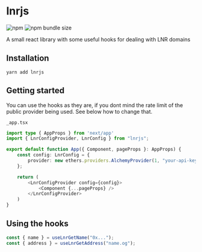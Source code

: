 # lnrjs

![npm](https://img.shields.io/npm/v/lnrjs)
![npm bundle size](https://img.shields.io/bundlephobia/min/lnrjs)

A small react library with some useful hooks for dealing with LNR domains  

## Installation

`yarn add lnrjs`

## Getting started

You can use the hooks as they are, if you dont mind the rate limit of the  
public provider being used. See below how to change that.  

`_app.tsx`
```typescript
import type { AppProps } from 'next/app'
import { LnrConfigProvider, LnrConfig } from "lnrjs";

export default function App({ Component, pageProps }: AppProps) {
    const config: LnrConfig = {
        provider: new ethers.providers.AlchemyProvider(1, "your-api-key")
    };

    return (
        <LnrConfigProvider config={config}>
            <Component {...pageProps} />
        </LnrConfigProvider>
    )
}
```

## Using the hooks


```typescript
const { name } = useLnrGetName("0x...");
const { address } = useLnrGetAddress("name.og");
```
